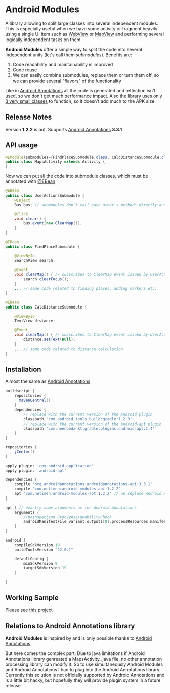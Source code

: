 # Android Modules
A library allowing to split large classes into several independent modules. This is especially useful when we have some activity or fragment heavily using a single UI item such as [WebView](https://developer.android.com/reference/android/webkit/WebView.html) or [MapView](https://developer.android.com/reference/com/google/android/gms/maps/MapView.html) and performing several logically independent tasks on them.

**Android Modules** offer a simple way to split the code into several independent units (let's call them *submodules*). Benefits are:
 1. Code readability and maintainability is improved
 2. Code reuse
 3. We can easily combine submodules, replace them or turn them off, so we can provide several "flavors" of the functionality

Like in [Android Annotations](https://github.com/excilys/androidannotations) all the code is generated and reflection isn't used, so we don't get much performance impact. Also the library uses only [3 very small classes](annotations/src/main/java/com/netimen/androidmodules/helpers) to function, so it doesn't add much to the APK size.

## Release Notes
Version **1.2.2** is out. Supports [Android Annotations](https://github.com/excilys/androidannotations) **3.3.1**

## API usage
```java
@EModule(submodules={FindPlaceSubmodule.class, CalcDistanceSubmodule.class, UserActionsSubmodule.class})
public class MapsActivity extends Activity {
}
```

Now we can put all the code into submodule classes, which must be annotated with [@EBean](https://github.com/excilys/androidannotations/wiki/Enhance-custom-classes)
```java
@EBean
public class UserActionsSubmodule {
    @Inject
    Bus bus; // submodules don't call each other's methods directly and use Bus to communicate.

    @Click
    void clear() {
        bus.event(new ClearMap());
    }
}

@EBean
public class FindPlaceSubmodule {

    @ViewById
    SearchView search;

    @Event
    void clearMap() { // subscribes to ClearMap event issued by UserActionsSubmodule
        search.clearFocus();
    }
    ... // some code related to finding places, adding markers etc.
}

@EBean
public class CalcDistanceSubmodule {

    @ViewById
    TextView distance;

    @Event
    void clearMap() { // subscribes to ClearMap event issued by UserActionsSubmodule
        distance.setText(null);
    }
    ... // some code related to distance calculation
}
```
## Installation
Almost the same as [Android Annotations](https://github.com/excilys/androidannotations/wiki/Building-Project-Gradle)

```groovy
buildscript {
    repositories {
      mavenCentral()
    }
    dependencies {
        // replace with the current version of the Android plugin
        classpath 'com.android.tools.build:gradle:1.2.3'
        // replace with the current version of the android-apt plugin
        classpath 'com.neenbedankt.gradle.plugins:android-apt:1.4'
    }
}

repositories {
    jCenter()
}

apply plugin: 'com.android.application'
apply plugin: 'android-apt'

dependencies {
    compile 'org.androidannotations:androidannotations-api:3.3.1'
    compile 'com.netimen:android-modules-api:1.2.2'
    apt 'com.netimen:android-modules-apt:1.2.2' // we replace Android Annotations processor with Android Modules processor
}

apt { // exactly same arguments as for Android Annotations
    arguments {
        //noinspection GroovyAssignabilityCheck
        androidManifestFile variant.outputs[0].processResources.manifestFile
    }
}

android {
    compileSdkVersion 19
    buildToolsVersion "22.0.1"

    defaultConfig {
        minSdkVersion 9
        targetSdkVersion 19
    }

}
```
## Working Sample
Please see [this project](https://github.com/netimen/android-modules-demo)

## Relations to Android Annotations library
**Android Modules** is inspired by and is only possible thanks to [Android Annotations](https://github.com/excilys/androidannotations).

But here comes the complex part. Due to java limitations if Android Annotations library genreated a MapsActivity_.java file, no other annotation processing library can modify it. So to use simultaneously Android Modules and Android Annotations I had to plug into the Android Annotations library. Currently this solution is not officially supported by Android Annotations and is a little bit hacky, but hopefully they will provide plugin system in a future release

